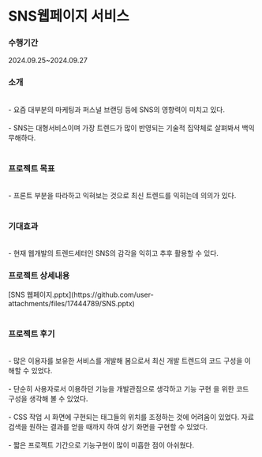 <h1 align='left'>SNS웹페이지 서비스</h1>
<h3 align='left'>수행기간</h3>
2024.09.25~2024.09.27
<h3>소개</h3><br>
-	요즘 대부분의 마케팅과 퍼스널 브랜딩 등에 SNS의 영향력이 미치고 있다.<br><br>
-	SNS는 대형서비스이며 가장 트렌드가 많이 반영되는 기술적 집약체로 살펴봐서 백익무해하다.<br><br>
<h3>프로젝트 목표</h3><br>
-	프론트 부분을 따라하고 익혀보는 것으로 최신 트렌드를 익히는데 의의가 있다.<br><br>
<h3>기대효과</h3><br>
-	현재 웹개발의 트렌드세터인 SNS의 감각을 익히고 추후 활용할 수 있다.
<h3>프로젝트 상세내용</h3>
[SNS 웹페이지.pptx](https://github.com/user-attachments/files/17444789/SNS.pptx)<br>

<br>
<h3>프로젝트 후기</h3><br>
-	많은 이용자를 보유한 서비스를 개발해 봄으로서 최신 개발 트렌드의 코드 구성을 이해할 수 있었다.<br><br>
-	단순히 사용자로서 이용하던 기능을 개발관점으로 생각하고 기능 구현 을 위한 코드 구성을 생각해 볼 수 있었다.<br><br>
-	CSS 작업 시 화면에 구현되는 태그들의 위치를 조정하는 것에 어려움이 있었다. 자료 검색을 원하는 결과를 얻을 때까지 하여 상기 화면을 구현할 수 있었다.<br><br>
-	짧은 프로젝트 기간으로 기능구현이 많이 미흡한 점이 아쉬웠다.<br><br>




